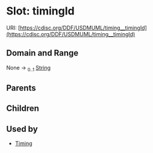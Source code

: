 
# Slot: timingId




URI: [https://cdisc.org/DDF/USDMUML/timing__timingId](https://cdisc.org/DDF/USDMUML/timing__timingId)


## Domain and Range

None &#8594;  <sub>0..1</sub> [String](types/String.md)

## Parents


## Children


## Used by

 * [Timing](Timing.md)
